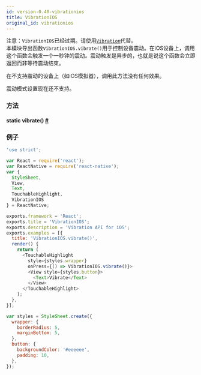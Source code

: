 ```yaml
---
id: version-0.40-vibrationios
title: VibrationIOS
original_id: vibrationios
---
```


注意：`VibrationIOS`已经过期。请使用[`Vibration`](vibration.html)代替。  
本模块导出函数`VibrationIOS.vibrate()`用于控制设备震动。在iOS设备上，调用这个函数会触发一个一秒钟的震动。震动触发是异步的，也就是说这个函数会立即返回而非等待震动结束。

在不支持震动的设备上（如iOS模拟器），调用此方法没有任何效果。

震动模式设置现在还不支持。

### 方法

<div class="props">
	<div class="prop"><h4 class="propTitle"><a class="anchor" name="vibrate"></a><span class="propType">static </span>vibrate<span class="propType">()</span> <a class="hash-link" href="#vibrate">#</a></h4></div>
</div>

### 例子

```javascript
'use strict';

var React = require('react');
var ReactNative = require('react-native');
var {
  StyleSheet,
  View,
  Text,
  TouchableHighlight,
  VibrationIOS
} = ReactNative;

exports.framework = 'React';
exports.title = 'VibrationIOS';
exports.description = 'Vibration API for iOS';
exports.examples = [{
  title: 'VibrationIOS.vibrate()',
  render() {
    return (
      <TouchableHighlight
        style={styles.wrapper}
        onPress={() => VibrationIOS.vibrate()}>
        <View style={styles.button}>
          <Text>Vibrate</Text>
        </View>
      </TouchableHighlight>
    );
  },
}];

var styles = StyleSheet.create({
  wrapper: {
    borderRadius: 5,
    marginBottom: 5,
  },
  button: {
    backgroundColor: '#eeeeee',
    padding: 10,
  },
});
```